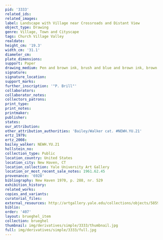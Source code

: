 ```yaml
---
pid: '3333'
related_ids: 
related_images: 
label: Landscape with Village near Crossroads and Distant View
object_type: Drawing
genre: Village, Town and Cityscape
tags: Church Village Valley
realdate: 
height_cm: '19.3'
width_cm: '31.1'
diameter_cm: 
plate_dimensions: 
support: Paper
drawing_medium: Pen and brown ink, brush and blue and brown ink, brown and blue wash
signature: 
signature_location: 
support_marks: 
further_inscription: '"P. Brill"'
collaborators: 
collaborator_notes: 
collectors_patrons: 
print_type: 
print_notes: 
printmaker: 
publisher: 
states: 
our_attribution: 
other_attribution_authorities: 'Bailey/Walker cat. #NEWH.YU.21'
ertz_1979: 
ertz_2008: 
bailey_walker: NEWH.YU.21
hollstein_no: 
collection_type: Public
location_country: United States
location_city: New Haven, CT
location_collection: Yale University Art Gallery
location_or_most_recent_sale_notes: 1961.62.45
provenance: '6928'
bibliography: New Haven 1970, p. 288, nr. 529
exhibition_history: 
related_works: 
copies_and_variants: 
curatorial_files: 
external_resources: http://artgallery.yale.edu/collections/objects/58598
biblio: 
order: '407'
layout: brueghel_item
collection: brueghel
thumbnail: img/derivatives/simple/3333/thumbnail.jpg
full: img/derivatives/simple/3333/full.jpg
---
```

